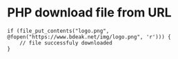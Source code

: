 # PHP download file from URL

	if (file_put_contents("logo.png", @fopen("https://www.bdeak.net/img/logo.png", 'r'))) {
		// file successfuly downloaded
	}

